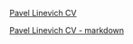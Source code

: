 [Pavel Linevich CV](https://pavellinevich.github.io/rsschool-cv/)

[Pavel Linevich CV  - markdown](https://pavellinevich.github.io/rsschool-cv/cv)
